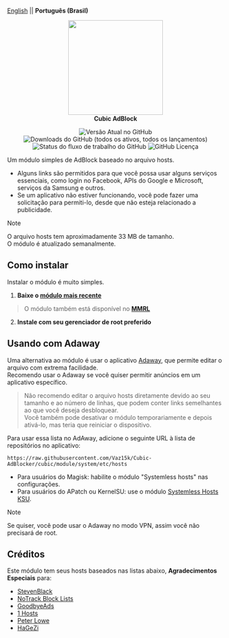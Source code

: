 [English](README.md) || **Português (Brasil)**

<p align="center">
  <img width="220" height="auto" src="cubic_logo.png">
    <br/><strong>Cubic AdBlock</strong></b>
</p>

<p align="center">
  <img alt="Versão Atual no GitHub" src="https://img.shields.io/github/v/release/Vaz15K/Cubic-AdBlock">
  <img alt="Downloads do GitHub (todos os ativos, todos os lançamentos)" src="https://img.shields.io/github/downloads/Vaz15K/Cubic-AdBlock/total">
  <img alt="Status do fluxo de trabalho do GitHub" src="https://img.shields.io/github/actions/workflow/status/Vaz15K/Cubic-AdBlock/update_hosts.yml">
  <img alt="GitHub Licença" src="https://img.shields.io/github/license/Vaz15K/Cubic-AdBlock">
</p>

Um módulo simples de AdBlock baseado no arquivo hosts.

- Alguns links são permitidos para que você possa usar alguns serviços essenciais, como login no Facebook, APIs do Google e Microsoft, serviços da Samsung e outros.
- Se um aplicativo não estiver funcionando, você pode fazer uma solicitação para permiti-lo, desde que não esteja relacionado a publicidade.

> [!NOTE]
> O arquivo hosts tem aproximadamente 33 MB de tamanho. \
> O módulo é atualizado semanalmente.

## Como instalar
Instalar o módulo é muito simples.

1. **Baixe o [módulo mais recente](https://github.com/Vaz15k/Cubic-AdBlocker/releases)**
> O módulo também está disponível no [**MMRL**](https://mmrl.dergoogler.com/?module=cubic-adblock)
2. **Instale com seu gerenciador de root preferido**

## Usando com Adaway
Uma alternativa ao módulo é usar o aplicativo [Adaway](https://adaway.org), que permite editar o arquivo com extrema facilidade. \
Recomendo usar o Adaway se você quiser permitir anúncios em um aplicativo específico.

> Não recomendo editar o arquivo hosts diretamente devido ao seu tamanho e ao número de linhas, que podem conter links semelhantes ao que você deseja desbloquear. \
> Você também pode desativar o módulo temporariamente e depois ativá-lo, mas teria que reiniciar o dispositivo.

Para usar essa lista no AdAway, adicione o seguinte URL à lista de repositórios no aplicativo:
```
https://raw.githubusercontent.com/Vaz15k/Cubic-AdBlocker/cubic/module/system/etc/hosts
```
- Para usuários do Magisk: habilite o módulo "Systemless hosts" nas configurações.
- Para usuários do APatch ou KernelSU: use o módulo [Systemless Hosts KSU](https://github.com/symbuzzer/systemless-hosts-KernelSU-module).

> [!NOTE]
> Se quiser, você pode usar o Adaway no modo VPN, assim você não precisará de root.

## Créditos
Este módulo tem seus hosts baseados nas listas abaixo, **Agradecimentos Especiais** para:

- [StevenBlack](https://github.com/StevenBlack/hosts)
- [NoTrack Block Lists](https://gitlab.com/quidsup/notrack-blocklists)
- [GoodbyeAds](https://github.com/jerryn70/GoodbyeAds)
- [1 Hosts](https://o0.pages.dev)
- [Peter Lowe](https://pgl.yoyo.org/adservers)
- [HaGeZi](https://github.com/hagezi/dns-blocklists)
